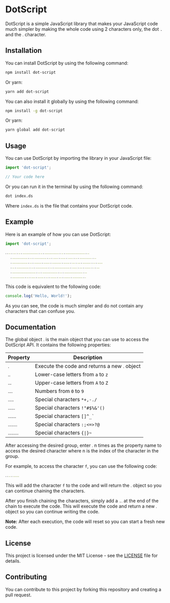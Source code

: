 # DotScript

DotScript is a simple JavaScript library that makes your JavaScript code much simpler by making the whole code using 2 characters only, the dot `.` and the `ᱹ` character.

## Installation

You can install DotScript by using the following command:

```bash
npm install dot-script
```

Or yarn:

```bash
yarn add dot-script
```

You can also install it globally by using the following command:

```bash
npm install -g dot-script
```

Or yarn:

```bash
yarn global add dot-script
```

## Usage

You can use DotScript by importing the library in your JavaScript file:

```javascript
import 'dot-script';

// Your code here
```

Or you can run it in the terminal by using the following command:

```bash
dot index.ds
```

Where `index.ds` is the file that contains your DotScript code.

## Example

Here is an example of how you can use DotScript:

```javascript
import 'dot-script';

ᱹ.ᱹᱹ.ᱹᱹᱹ.ᱹᱹ.ᱹᱹᱹᱹᱹᱹᱹᱹᱹᱹᱹᱹᱹᱹᱹ.ᱹᱹ.ᱹᱹᱹᱹᱹᱹᱹᱹᱹᱹᱹᱹᱹᱹ.ᱹᱹ.ᱹᱹᱹᱹᱹᱹᱹᱹᱹᱹᱹᱹᱹᱹᱹᱹᱹᱹᱹ.ᱹᱹ
  .ᱹᱹᱹᱹᱹᱹᱹᱹᱹᱹᱹᱹᱹᱹᱹ.ᱹᱹ.ᱹᱹᱹᱹᱹᱹᱹᱹᱹᱹᱹᱹ.ᱹᱹ.ᱹᱹᱹᱹᱹ.ᱹᱹᱹᱹᱹ.ᱹᱹᱹᱹᱹ.ᱹᱹ.ᱹᱹᱹᱹᱹᱹᱹᱹᱹᱹᱹᱹ.ᱹᱹ
  .ᱹᱹᱹᱹᱹᱹᱹᱹᱹᱹᱹᱹᱹᱹᱹ.ᱹᱹ.ᱹᱹᱹᱹᱹᱹᱹ.ᱹᱹᱹᱹᱹᱹ.ᱹᱹᱹᱹᱹᱹᱹᱹᱹ.ᱹᱹᱹᱹᱹᱹ.ᱹᱹᱹ.ᱹᱹᱹ.ᱹᱹᱹᱹᱹᱹᱹᱹ.ᱹᱹ.ᱹᱹᱹᱹᱹ
  .ᱹᱹ.ᱹᱹᱹᱹᱹᱹᱹᱹᱹᱹᱹᱹ.ᱹᱹ.ᱹᱹᱹᱹᱹᱹᱹᱹᱹᱹᱹᱹ.ᱹᱹ.ᱹᱹᱹᱹᱹᱹᱹᱹᱹᱹᱹᱹᱹᱹᱹ.ᱹᱹᱹᱹᱹ.ᱹᱹᱹ.ᱹᱹᱹᱹᱹᱹ.ᱹ.ᱹᱹᱹ
  .ᱹᱹᱹᱹᱹᱹᱹᱹᱹᱹᱹᱹᱹᱹᱹᱹᱹᱹᱹᱹᱹᱹᱹ.ᱹᱹ.ᱹᱹᱹᱹᱹᱹᱹᱹᱹᱹᱹᱹᱹᱹᱹ.ᱹᱹ.ᱹᱹᱹᱹᱹᱹᱹᱹᱹᱹᱹᱹᱹᱹᱹᱹᱹᱹ.ᱹᱹ
  .ᱹᱹᱹᱹᱹᱹᱹᱹᱹᱹᱹᱹ.ᱹᱹ.ᱹᱹᱹᱹ.ᱹᱹᱹᱹᱹᱹ.ᱹᱹ.ᱹᱹᱹᱹᱹᱹ.ᱹᱹᱹ.ᱹᱹᱹᱹᱹᱹ.ᱹᱹᱹᱹᱹᱹᱹᱹᱹᱹ.ᱹ
```

This code is equivalent to the following code:

```javascript
console.log('Hello, World!');
```

As you can see, the code is much simpler and do not contain any characters that can confuse you.

## Documentation

The global object `ᱹ` is the main object that you can use to access the DotScript API.
It contains the following properties:

| Property | Description |
| --- | --- |
| `ᱹ` | Execute the code and returns a new `ᱹ` object |
| `ᱹᱹ` | Lower-case letters from `a` to `z` |
| `ᱹᱹᱹ` | Upper-case letters from `A` to `Z` |
| `ᱹᱹᱹᱹ` | Numbers from `0` to `9` |
| `ᱹᱹᱹᱹᱹ` | Special characters `*+,-./` |
| `ᱹᱹᱹᱹᱹᱹ` | Special characters `!"#$%&'()` |
| `ᱹᱹᱹᱹᱹᱹᱹ` | Special characters ``[]^_` `` |
| `ᱹᱹᱹᱹᱹᱹᱹᱹ` | Special characters `:;<=>?@` |
| `ᱹᱹᱹᱹᱹᱹᱹᱹᱹ` | Special characters `{\|}~` |

After accessing the desired group, enter `ᱹ` n times as the property name to access the desired character where n is the index of the character in the group.

For example, to access the character `f`, you can use the following code:

```javascript
ᱹ.ᱹᱹ.ᱹᱹᱹᱹᱹᱹ
```
This will add the character `f` to the code and will return the `ᱹ` object so you can continue chaining the characters.

After you finish chaining the characters, simply add a `.ᱹ` at the end of the chain to execute the code.
This will execute the code and return a new `ᱹ` object so you can continue writing the code.

**Note:** After each execution, the code will reset so you can start a fresh new code.

## License

This project is licensed under the MIT License - see the [LICENSE](LICENSE) file for details.

## Contributing

You can contribute to this project by forking this repository and creating a pull request.
